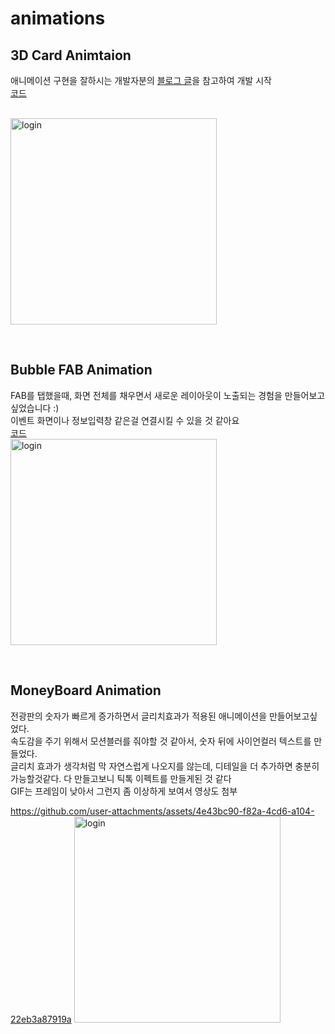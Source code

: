 # animations
## 3D Card Animtaion
애니메이션 구현을 잘하시는 개발자분의 [블로그 글](https://velog.io/@locked/Flutter-%EC%82%BC%EC%84%B1%ED%8E%98%EC%9D%B4%EC%9D%98-Card-Interaction-%EA%B5%AC%ED%98%84)을 참고하여 개발 시작<br>
[코드](https://github.com/KoreanTuna/Flutter-Animations/blob/main/lib/animations/card_3d.dart)<br><br>

<img width="330" alt="login" src="https://github.com/user-attachments/assets/47b409b4-893d-4dbe-a922-595f4d4162e1" /><br>


<br>

## Bubble FAB Animation
FAB를 탭했을때, 화면 전체를 채우면서 새로운 레이아웃이 노출되는 경험을 만들어보고 싶었습니다 :)<br>
이벤트 화면이나 정보입력창 같은걸 연결시킬 수 있을 것 같아요<br>
[코드](https://github.com/KoreanTuna/Flutter-Animations/blob/main/lib/animations/bubble_fab.dart)<br>
<img width="330" alt="login" src="https://github.com/user-attachments/assets/e1d67934-53a1-412b-90a8-a7b089ee75cd" /><br>


<br>

## MoneyBoard Animation
전광판의 숫자가 빠르게 증가하면서 글리치효과가 적용된 애니메이션을 만들어보고싶었다.<br>
속도감을 주기 위해서 모션블러를 줘야할 것 같아서, 숫자 뒤에 사이언컬러 텍스트를 만들었다.<br>
글리치 효과가 생각처럼 막 자연스럽게 나오지를 않는데, 디테일을 더 추가하면 충분히 가능할것같다. 다 만들고보니 틱톡 이펙트를 만들게된 것 같다<br>
GIF는 프레임이 낮아서 그런지 좀 이상하게 보여서 영상도 첨부<br>


https://github.com/user-attachments/assets/4e43bc90-f82a-4cd6-a104-22eb3a87919a
<img width="330" alt="login" src="https://github.com/user-attachments/assets/fedee170-aabe-4aee-a227-cf1b9a45b928" /><br>
